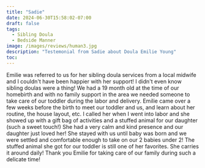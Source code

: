 ```yaml
---
title: "Sadie"
date: 2024-06-30T15:58:02-07:00
draft: false
tags:
  - Sibling Doula
  - Bedside Manner
image: /images/reviews/human3.jpg
description: "Testemonial from Sadie about Doula Emilie Young"
toc:
---
```

Emilie was referred to us for her sibling doula services from a local midwife and I couldn't have been happier with her support! I didn't even know sibling doulas were a thing! We had a 19 month old at the time of our homebirth and with no family support in the area we needed someone to take care of our toddler during the labor and delivery. Emilie came over a few weeks before the birth to meet our toddler and us, and learn about her routine, the house layout, etc. I called her when I went into labor and she showed up with a gift bag of activities and a stuffed animal for our daughter (such a sweet touch!) She had a very calm and kind presence and our daughter just loved her! She stayed with us until baby was born and we were settled and comfortable enough to take on our 2 babies under 2! The stuffed animal she got for our toddler is still one of her favorites. She carries it around daily! Thank you Emilie for taking care of our family during such a delicate time!